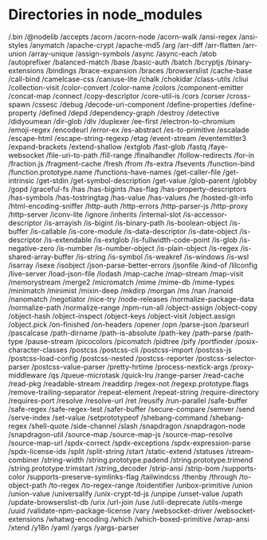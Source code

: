 # Directories in node_modules

/.bin
/@nodelib
/accepts
/acorn
/acorn-node
/acorn-walk
/ansi-regex
/ansi-styles
/anymatch
/apache-crypt
/apache-md5
/arg
/arr-diff
/arr-flatten
/arr-union
/array-unique
/assign-symbols
/async
/async-each
/atob
/autoprefixer
/balanced-match
/base
/basic-auth
/batch
/bcryptjs
/binary-extensions
/bindings
/brace-expansion
/braces
/browserslist
/cache-base
/call-bind
/camelcase-css
/caniuse-lite
/chalk
/chokidar
/class-utils
/cliui
/collection-visit
/color-convert
/color-name
/colors
/component-emitter
/concat-map
/connect
/copy-descriptor
/core-util-is
/cors
/corser
/cross-spawn
/cssesc
/debug
/decode-uri-component
/define-properties
/define-property
/defined
/depd
/dependency-graph
/destroy
/detective
/didyoumean
/dir-glob
/dlv
/duplexer
/ee-first
/electron-to-chromium
/emoji-regex
/encodeurl
/error-ex
/es-abstract
/es-to-primitive
/escalade
/escape-html
/escape-string-regexp
/etag
/event-stream
/eventemitter3
/expand-brackets
/extend-shallow
/extglob
/fast-glob
/fastq
/faye-websocket
/file-uri-to-path
/fill-range
/finalhandler
/follow-redirects
/for-in
/fraction.js
/fragment-cache
/fresh
/from
/fs-extra
/fsevents
/function-bind
/function.prototype.name
/functions-have-names
/get-caller-file
/get-intrinsic
/get-stdin
/get-symbol-description
/get-value
/glob-parent
/globby
/gopd
/graceful-fs
/has
/has-bigints
/has-flag
/has-property-descriptors
/has-symbols
/has-tostringtag
/has-value
/has-values
/he
/hosted-git-info
/html-encoding-sniffer
/http-auth
/http-errors
/http-parser-js
/http-proxy
/http-server
/iconv-lite
/ignore
/inherits
/internal-slot
/is-accessor-descriptor
/is-arrayish
/is-bigint
/is-binary-path
/is-boolean-object
/is-buffer
/is-callable
/is-core-module
/is-data-descriptor
/is-date-object
/is-descriptor
/is-extendable
/is-extglob
/is-fullwidth-code-point
/is-glob
/is-negative-zero
/is-number
/is-number-object
/is-plain-object
/is-regex
/is-shared-array-buffer
/is-string
/is-symbol
/is-weakref
/is-windows
/is-wsl
/isarray
/isexe
/isobject
/json-parse-better-errors
/jsonfile
/kind-of
/lilconfig
/live-server
/load-json-file
/lodash
/map-cache
/map-stream
/map-visit
/memorystream
/merge2
/micromatch
/mime
/mime-db
/mime-types
/minimatch
/minimist
/mixin-deep
/mkdirp
/morgan
/ms
/nan
/nanoid
/nanomatch
/negotiator
/nice-try
/node-releases
/normalize-package-data
/normalize-path
/normalize-range
/npm-run-all
/object-assign
/object-copy
/object-hash
/object-inspect
/object-keys
/object-visit
/object.assign
/object.pick
/on-finished
/on-headers
/opener
/opn
/parse-json
/parseurl
/pascalcase
/path-dirname
/path-is-absolute
/path-key
/path-parse
/path-type
/pause-stream
/picocolors
/picomatch
/pidtree
/pify
/portfinder
/posix-character-classes
/postcss
/postcss-cli
/postcss-import
/postcss-js
/postcss-load-config
/postcss-nested
/postcss-reporter
/postcss-selector-parser
/postcss-value-parser
/pretty-hrtime
/process-nextick-args
/proxy-middleware
/qs
/queue-microtask
/quick-lru
/range-parser
/read-cache
/read-pkg
/readable-stream
/readdirp
/regex-not
/regexp.prototype.flags
/remove-trailing-separator
/repeat-element
/repeat-string
/require-directory
/requires-port
/resolve
/resolve-url
/ret
/reusify
/run-parallel
/safe-buffer
/safe-regex
/safe-regex-test
/safer-buffer
/secure-compare
/semver
/send
/serve-index
/set-value
/setprototypeof
/shebang-command
/shebang-regex
/shell-quote
/side-channel
/slash
/snapdragon
/snapdragon-node
/snapdragon-util
/source-map
/source-map-js
/source-map-resolve
/source-map-url
/spdx-correct
/spdx-exceptions
/spdx-expression-parse
/spdx-license-ids
/split
/split-string
/start
/static-extend
/statuses
/stream-combiner
/string-width
/string.prototype.padend
/string.prototype.trimend
/string.prototype.trimstart
/string_decoder
/strip-ansi
/strip-bom
/supports-color
/supports-preserve-symlinks-flag
/tailwindcss
/thenby
/through
/to-object-path
/to-regex
/to-regex-range
/toidentifier
/unbox-primitive
/union
/union-value
/universalify
/unix-crypt-td-js
/unpipe
/unset-value
/upath
/update-browserslist-db
/urix
/url-join
/use
/util-deprecate
/utils-merge
/uuid
/validate-npm-package-license
/vary
/websocket-driver
/websocket-extensions
/whatwg-encoding
/which
/which-boxed-primitive
/wrap-ansi
/xtend
/y18n
/yaml
/yargs
/yargs-parser
